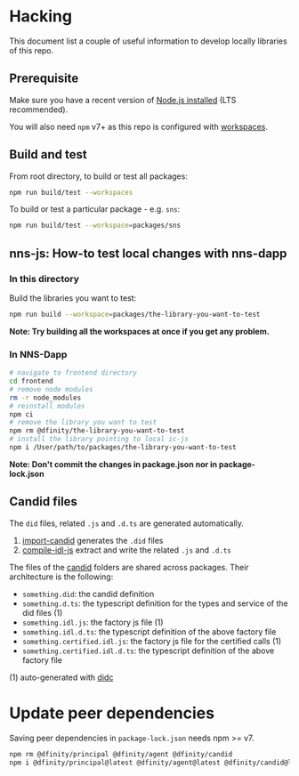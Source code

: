 # Hacking

This document list a couple of useful information to develop locally libraries of this repo.

## Prerequisite

Make sure you have a recent version of [Node.js installed](https://nodejs.org/en/) (LTS recommended).

You will also need `npm` v7+ as this repo is configured with [workspaces](https://docs.npmjs.com/cli/v7/using-npm/workspaces).

## Build and test

From root directory, to build or test all packages:

```bash
npm run build/test --workspaces
```

To build or test a particular package - e.g. `sns`:

```bash
npm run build/test --workspace=packages/sns
```

## nns-js: How-to test local changes with nns-dapp

### In this directory

Build the libraries you want to test:

```bash
npm run build --workspace=packages/the-library-you-want-to-test
```

**Note: Try building all the workspaces at once if you get any problem.**

### In NNS-Dapp

```bash
# navigate to frontend directory
cd frontend
# remove node modules
rm -r node_modules
# reinstall modules
npm ci
# remove the library you want to test
npm rm @dfinity/the-library-you-want-to-test
# install the library pointing to local ic-js
npm i /User/path/to/packages/the-library-you-want-to-test
```

**Note: Don't commit the changes in package.json nor in package-lock.json**

## Candid files

The `did` files, related `.js` and `.d.ts` are generated automatically.

1. [import-candid](./scripts/import-candid) generates the `.did` files
2. [compile-idl-js](./scripts/compile-idl-js) extract and write the related `.js` and `.d.ts`

The files of the [candid](./candid) folders are shared across packages. Their architecture is the following:

- `something.did`: the candid definition
- `something.d.ts`: the typescript definition for the types and service of the did files (1)
- `something.idl.js`: the factory js file (1)
- `something.idl.d.ts`: the typescript definition of the above factory file
- `something.certified.idl.js`: the factory js file for the certified calls (1)
- `something.certified.idl.d.ts`: the typescript definition of the above factory file

(1) auto-generated with [didc](https://github.com/dfinity/candid)

# Update peer dependencies

Saving peer dependencies in `package-lock.json` needs npm >= v7.

```bash
npm rm @dfinity/principal @dfinity/agent @dfinity/candid
npm i @dfinity/principal@latest @dfinity/agent@latest @dfinity/candid@latest --save-peer
```
